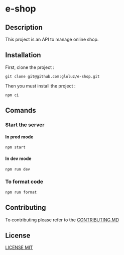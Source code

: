 # e-shop

## Description

This project is an API to manage online shop.

## Installation

First, clone the project :

```
git clone git@github.com:gloluz/e-shop.git
```

Then you must install the project :

```
npm ci
```

## Comands

### Start the server

#### In prod mode

```
npm start
```

#### In dev mode

```
npm run dev
```

### To format code

```
npm run format
```

## Contributing

To contributing please refer to the [CONTRIBUTING.MD](CONTRIBUTING.MD)

## License

[LICENSE MIT](LICENSE)
